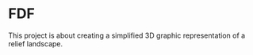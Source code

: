 # FDF
 This project is about creating a simplified 3D graphic representation of a relief landscape.

